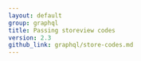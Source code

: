 ```yaml
---
layout: default
group: graphql
title: Passing storeview codes
version: 2.3
github_link: graphql/store-codes.md
---
```

